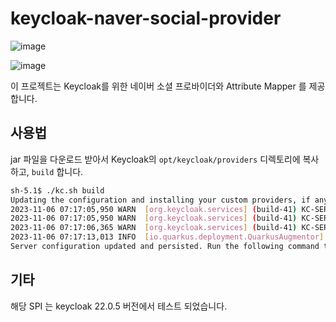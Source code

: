 # keycloak-naver-social-provider

![image](https://github.com/senshilabs/keycloak-naver-social-provider/assets/10369528/ee76898d-6b16-4eb3-b2f3-1d3d99745f2c)


![image](https://github.com/senshilabs/keycloak-naver-social-provider/assets/10369528/df2f31fe-e7ee-42fc-adac-7e5c98766648)

이 프로젝트는 Keycloak를 위한 네이버 소셜 프로바이더와 Attribute Mapper 를 제공합니다.

## 사용법
jar 파일을 다운로드 받아서 Keycloak의 `opt/keycloak/providers` 디렉토리에 복사하고, `build` 합니다.

```sh
sh-5.1$ ./kc.sh build
Updating the configuration and installing your custom providers, if any. Please wait.
2023-11-06 07:17:05,950 WARN  [org.keycloak.services] (build-41) KC-SERVICES0047: naver-username-template-mapper (keycloak.naver.social.provider.NaverUsernameTemplateMapper) is implementing the internal SPI identity-provider-mapper. This SPI is internal and may change without notice
2023-11-06 07:17:05,950 WARN  [org.keycloak.services] (build-41) KC-SERVICES0047: naver-user-attribute-mapper (keycloak.naver.social.provider.NaverUserAttributeMapper) is implementing the internal SPI identity-provider-mapper. This SPI is internal and may change without notice
2023-11-06 07:17:06,365 WARN  [org.keycloak.services] (build-41) KC-SERVICES0047: naver (keycloak.naver.social.provider.NaverIdentityProviderFactory) is implementing the internal SPI identity_provider. This SPI is internal and may change without notice
2023-11-06 07:17:13,013 INFO  [io.quarkus.deployment.QuarkusAugmentor] (main) Quarkus augmentation completed in 9086ms
Server configuration updated and persisted. Run the following command to review the configuration:
```


## 기타
해당 SPI 는 keycloak 22.0.5 버전에서 테스트 되었습니다.
